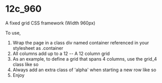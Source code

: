 # 12c_960
A fixed grid CSS framework (Width 960px)

To use, 
1. Wrap the page in a class div named container referenced in your stylesheet as .container
2. All columns add up to a 12 -- A 12 column grid 
3. As an example, to define a grid that spans 4 columns, use the grid_4 class like so
4. Always add an extra class of 'alpha' when starting a new row like so
5. Enjoy
